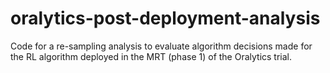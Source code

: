 # oralytics-post-deployment-analysis
Code for a re-sampling analysis to evaluate algorithm decisions made for the RL algorithm deployed in the MRT (phase 1) of the Oralytics trial.
